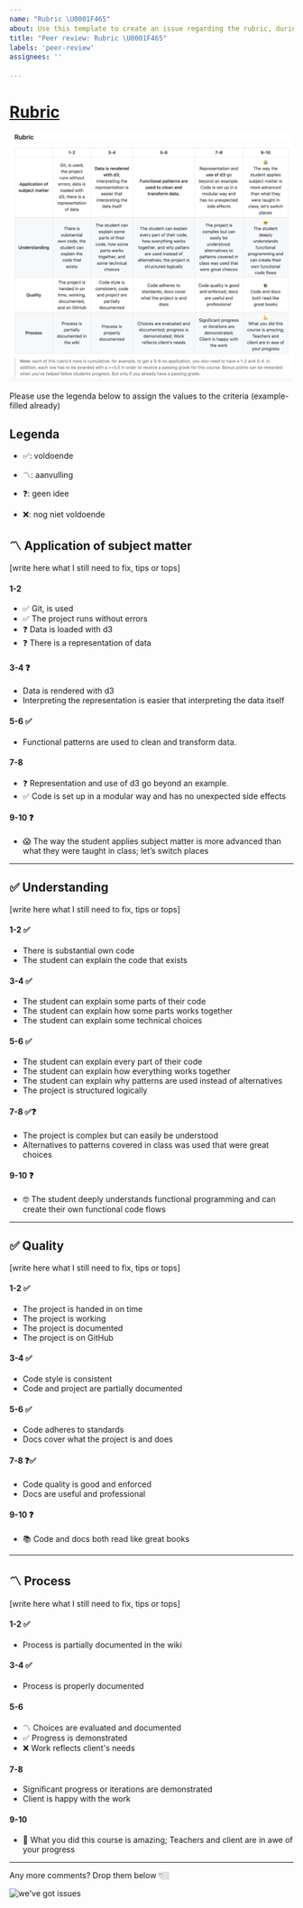 ```yaml
---
name: "Rubric \U0001F465"
about: Use this template to create an issue regarding the rubric, during the peer reviews.
title: "Peer review: Rubric \U0001F465"
labels: 'peer-review'
assignees: ''

---
```


# [Rubric](https://github.com/cmda-tt/course-20-21/blob/master/pages/functional-programming/assessment.md)
![screenshot of rubric](https://github.com/deannabosschert/functional-programming/blob/trunk/docs/assets/img/rubric.png)

Please use the legenda below to assign the values to the criteria (example-filled already)

## Legenda
- ✅: voldoende

- 〽️: aanvulling

- ❓: geen idee

- ❌: nog niet voldoende


## 〽️ Application of subject matter
[write here what I still need to fix, tips or tops]

#### 1-2
- ✅ Git, is used
- ✅ The project runs without errors
- ❓ Data is loaded with d3
- ❓ There is a representation of data

#### 3-4 ❓
- Data is rendered with d3
- Interpreting the representation is easier that interpreting the data itself

#### 5-6 ✅
- Functional patterns are used to clean and transform data.

#### 7-8
- ❓ Representation and use of d3 go beyond an example.
- ✅ Code is set up in a modular way and has no unexpected side effects

#### 9-10 ❓
- 😱 The way the student applies subject matter is more advanced than what they were taught in class; let’s switch places


***

## ✅ Understanding
[write here what I still need to fix, tips or tops]

#### 1-2 ✅
- There is substantial own code
- The student can explain the code that exists

#### 3-4 ✅
- The student can explain some parts of their code
- The student can explain how some parts works together
- The student can explain some technical choices

#### 5-6 ✅
- The student can explain every part of their code
- The student can explain how everything works together
- The student can explain why patterns are used instead of alternatives
- The project is structured logically

#### 7-8 ✅❓
- The project is complex but can easily be understood
- Alternatives to patterns covered in class was used that were great choices

#### 9-10 ❓
- 🤓 The student deeply understands functional programming and can create their own functional code flows

***

## ✅ Quality
[write here what I still need to fix, tips or tops]

#### 1-2	✅
- The project is handed in on time
- The project is working
- The project is documented
- The project is on GitHub

#### 3-4 ✅
- Code style is consistent
- Code and project are partially documented

#### 5-6  ✅
- Code adheres to standards
- Docs cover what the project is and does

#### 7-8 ❓✅
- Code quality is good and enforced
- Docs are useful and professional

#### 9-10 ❓
- 📚 Code and docs both read like great books

***

## 〽️ Process
[write here what I still need to fix, tips or tops]

#### 1-2	✅
- Process is partially documented in the wiki

#### 3-4 ✅
- Process is properly documented

#### 5-6
- 〽️ Choices are evaluated and documented
- ✅ Progress is demonstrated
- ❌ Work reflects client's needs

#### 7-8
- Significant progress or iterations are demonstrated
- Client is happy with the work

#### 9-10   
- 💪 What you did this course is amazing; Teachers and client are in awe of your progress

***


Any more comments? Drop them below  👇🏼


![we've got issues](https://media.giphy.com/media/3orieVzLsjOIOHSVXi/giphy.gif)
